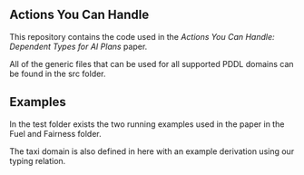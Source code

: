 Actions You Can Handle 
----------------------

This repository contains the code used in the *Actions You Can Handle: Dependent Types for AI Plans* paper. 

All of the generic files that can be used for all supported PDDL domains can be found in the src folder. 

Examples
---------

In the test folder exists the two running examples used in the paper in the Fuel and Fairness folder. 

The taxi domain is also defined in here with an example derivation using our typing relation.
